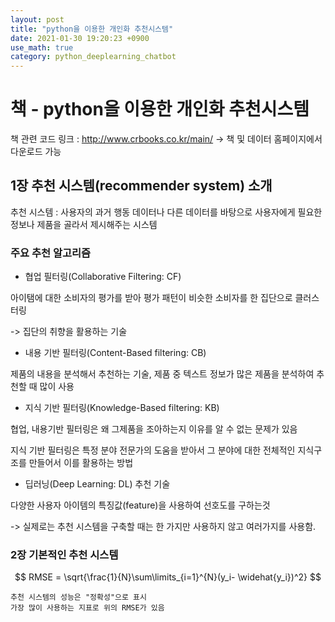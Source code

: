 ```yaml
---
layout: post
title: "python을 이용한 개인화 추천시스템"
date: 2021-01-30 19:20:23 +0900
use_math: true
category: python_deeplearning_chatbot
---
```


# 책 - python을 이용한 개인화 추천시스템 <br>

책 관련 코드 링크 : http://www.crbooks.co.kr/main/ -> 책 및 데이터 홈페이지에서 다운로드 가능 



## 1장 추천 시스템(recommender system) 소개



추천 시스템 : 사용자의 과거 행동 데이터나 다른 데이터를 바탕으로 사용자에게 필요한 정보나 제품을 골라서 제시해주는 시스템



### 주요 추천 알고리즘

- 협업 필터링(Collaborative Filtering: CF)

아이탬에 대한 소비자의 평가를 받아 평가 패턴이 비슷한 소비자를 한 집단으로 클러스터링

-> 집단의 취향을 활용하는 기술

- 내용 기반 필터링(Content-Based filtering: CB)

제품의 내용을 분석해서 추천하는 기술, 제품 중 텍스트 정보가 많은 제품을 분석하여 추천할 때 많이 사용

- 지식 기반 필터링(Knowledge-Based filtering: KB)

협업, 내용기반 필터링은 왜 그제품을 조아하는지 이유를 알 수 없는 문제가 있음

지식 기반 필터링은 특정 분야 전문가의 도움을 받아서 그 분야에 대한 전체적인 지식구조를 만들어서 이를 활용하는 방법

- 딥러닝(Deep Learning: DL) 추천 기술

다양한 사용자 아이템의 특징값(feature)을 사용하여 선호도를 구하는것



-> 실제로는 추천 시스템을 구축할 때는 한 가지만 사용하지 않고 여러가지를 사용함.



### 2장  기본적인 추천 시스템

$$
RMSE = \sqrt{\frac{1}{N}\sum\limits_{i=1}^{N}(y_i- \widehat{y_i})^2}
$$

```
추천 시스템의 성능은 "정확성"으로 표시
가장 많이 사용하는 지표로 위의 RMSE가 있음 

```

